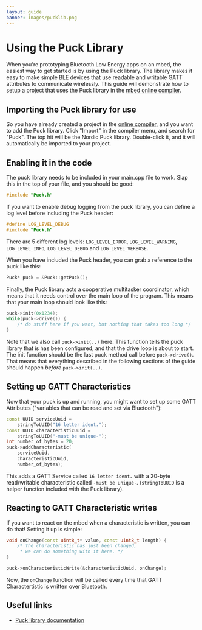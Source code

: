 ```yaml
---
layout: guide
banner: images/pucklib.png
---
```


# Using the Puck Library

When you're prototyping Bluetooth Low Energy apps on an mbed, the easiest way to get started is by using the Puck library.
The library makes it easy to make simple BLE devices that use readable and writable GATT attributes to communicate wirelessly.
This guide will demonstrate how to setup a project that uses the Puck library in the [mbed online compiler](https://developer.mbed.org/compiler).

## Importing the Puck library for use

So you have already created a project in the [online compiler](https://developer.mbed.org/compiler), and you want to add the Puck library.
Click "Import" in the compiler menu, and search for "Puck".
The top hit will be the Nordic Puck library.
Double-click it, and it will automatically be imported to your project.

## Enabling it in the code

The puck library needs to be included in your main.cpp file to work.
Slap this in the top of your file, and you should be good:

```cpp
#include "Puck.h"
```

If you want to enable debug logging from the puck library, you can define a log level before including the Puck header:

```cpp
#define LOG_LEVEL_DEBUG
#include "Puck.h"
```

There are 5 different log levels: `LOG_LEVEL_ERROR`, `LOG_LEVEL_WARNING`, `LOG_LEVEL_INFO`, `LOG_LEVEL_DEBUG` and `LOG_LEVEL_VERBOSE`.

When you have included the Puck header, you can grab a reference to the puck like this:

```cpp
Puck* puck = &Puck::getPuck();
```

Finally, the Puck library acts a cooperative multitasker coordinator, which means that it needs control over the main loop of the program.
This means that your main loop should look like this:

```cpp
puck->init(0x1234);
while(puck->drive()) {
    /* do stuff here if you want, but nothing that takes too long */
}
```

Note that we also call `puck->init(..)` here.
This function tells the puck library that is has been configured, and that the drive loop is about to start.
The init function should be the last puck method call before `puck->drive()`.
That means that everything described in the following sections of the guide should happen *before* `puck->init(..)`.

## Setting up GATT Characteristics

Now that your puck is up and running, you might want to set up some GATT Attributes ("variables that can be read and set via Bluetooth"):

```cpp
const UUID serviceUuid =
    stringToUUID("16 letter ident.");
const UUID characteristicUuid =
    stringToUUID("-must be unique-");
int number_of_bytes = 20;
puck->addCharacteristic(
    serviceUuid,
    characteristicUuid,
    number_of_bytes);
```

This adds a GATT Service called `16 letter ident.` with a 20-byte read/writable characteristic called `-must be unique-`.  (`stringToUUID` is a helper function included with the Puck library).

## Reacting to GATT Characteristic writes

If you want to react on the mbed when a characteristic is written, you can do that!
Setting it up is simple:

```cpp
void onChange(const uint8_t* value, const uint8_t length) {
    /* The characteristic has just been changed,
     * we can do something with it here. */
}

puck->onCharacteristicWrite(&characteristicUuid, onChange);
```

Now, the `onChange` function will be called every time that GATT Charactertistic is written over Bluetooth.

## Useful links

- [Puck library documentation](http://developer.mbed.org/teams/Nordic-Pucks/code/Puck/docs/e41c83f1430e/classPuck.html)
